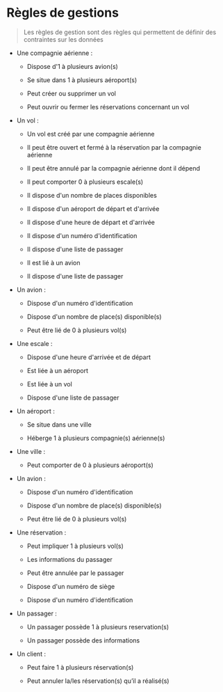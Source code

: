 # Règles de gestions
>Les règles de gestion sont des règles qui permettent de définir des contraintes sur les données

- Une compagnie aérienne :
    - Dispose d'1 à plusieurs avion(s)

    - Se situe dans 1 à plusieurs aéroport(s)

    - Peut créer ou supprimer un vol

    - Peut ouvrir ou fermer les réservations concernant un vol

- Un vol :
    - Un vol est créé par une compagnie aérienne

    - Il peut être ouvert et fermé à la réservation par la compagnie aérienne

    - Il peut être annulé par la compagnie aérienne dont il dépend

    - Il peut comporter 0 à plusieurs escale(s)

    - Il dispose d'un nombre de places disponibles

    - Il dispose d'un aéroport de départ et d'arrivée

    - Il dispose d'une heure de départ et d'arrivée

    - Il dispose d'un numéro d'identification

    - Il dispose d'une liste de passager

    - Il est lié à un avion

    - Il dispose d'une liste de passager

- Un avion :
    - Dispose d'un numéro d'identification

    - Dispose d'un nombre de place(s) disponible(s)

    - Peut être lié de 0 à plusieurs vol(s)

- Une escale :
    - Dispose d'une heure d'arrivée et de départ

    - Est liée à un aéroport

    - Est liée à un vol

    - Dispose d'une liste de passager

- Un aéroport :
    - Se situe dans une ville

    - Héberge 1 à plusieurs compagnie(s) aérienne(s)


- Une ville :
    - Peut comporter de 0 à plusieurs aéroport(s)

- Un avion :
    - Dispose d'un numéro d'identification

    - Dispose d'un nombre de place(s) disponible(s)

    - Peut être lié de 0 à plusieurs vol(s)


- Une réservation :
    - Peut impliquer 1 à plusieurs vol(s)

    - Les informations du passager

    - Peut être annulée par le passager

    - Dispose d'un numéro de siège

    - Dispose d'un numéro d'identification

- Un passager :
    - Un passager possède 1 à plusieurs reservation(s)

    - Un passager possède des informations

- Un client :
    - Peut faire 1 à plusieurs réservation(s)

    - Peut annuler la/les réservation(s) qu’il a réalisé(s)